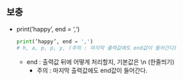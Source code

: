 ## 보충

- print(’happy’, end = ‘,‘)
    
    ```python
    print(’happy’, end = ',')
    # h, a, p, p, y, (주의 : 마지막 출력값에도 end값이 들어간다)
    ```
    
    - end :  출력값 뒤에 어떻게 처리할지, 기본값은 \n (한줄띄기)
        - 주의 : 마지막 출력값에도 end값이 들어간다.
